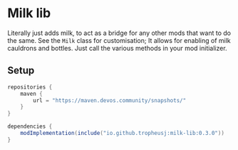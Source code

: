 # Milk lib
Literally just adds milk, to act as a bridge for any other mods that want to do the same.
See the `Milk` class for customisation; It allows for enabling of milk cauldrons and bottles.
Just call the various methods in your mod initializer.
## Setup
```groovy
repositories {
    maven {
        url = "https://maven.devos.community/snapshots/"
    }
}
```
```groovy
dependencies {
    modImplementation(include("io.github.tropheusj:milk-lib:0.3.0"))
}
```
